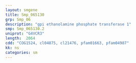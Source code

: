 ```yaml
---
layout: smgene
title: Smp_065130
grp: Smp_06
description: "gpi ethanolamine phosphate transferase 1"
smp: Smp_065130.2
uniprot: "G4VCR3"
length:  2064
cdd: "COG1524, cl04875, cl21476, pfam01663, pfam04987"
kk: ns
categories: sm
---
```

